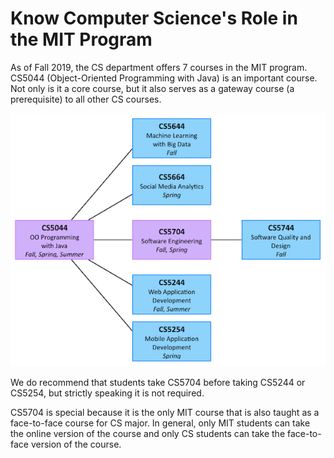 # Know Computer Science's Role in the MIT Program

As of Fall 2019, the CS department offers 7 courses in the MIT program. CS5044 (Object-Oriented Programming with Java) is an important course. Not only is it a core course, but it also serves as a gateway course (a prerequisite) to all other CS courses.

![CS MIT course dependencies](../assets/images/cs-dependencies-3.jpeg)

We do recommend that students take CS5704 before taking CS5244 or CS5254, but strictly speaking it is not required.

CS5704 is special because it is the only MIT course that is also taught as a face-to-face course for CS major. In general, only MIT students can take the online version of the course and only CS students can take the face-to-face version of the course.
